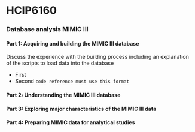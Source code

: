 # HCIP6160
### Database analysis MIMIC III
#### Part 1: Acquiring and building the MIMIC III database
Discuss the experience with the building process including an explanation of the scripts to load data into the database
  * First
  * Second `code reference must use this format`
#### Part 2: Understanding the MIMIC III database
#### Part 3: Exploring major characteristics of the MIMIC III data
#### Part 4: Preparing MIMIC data for analytical studies
